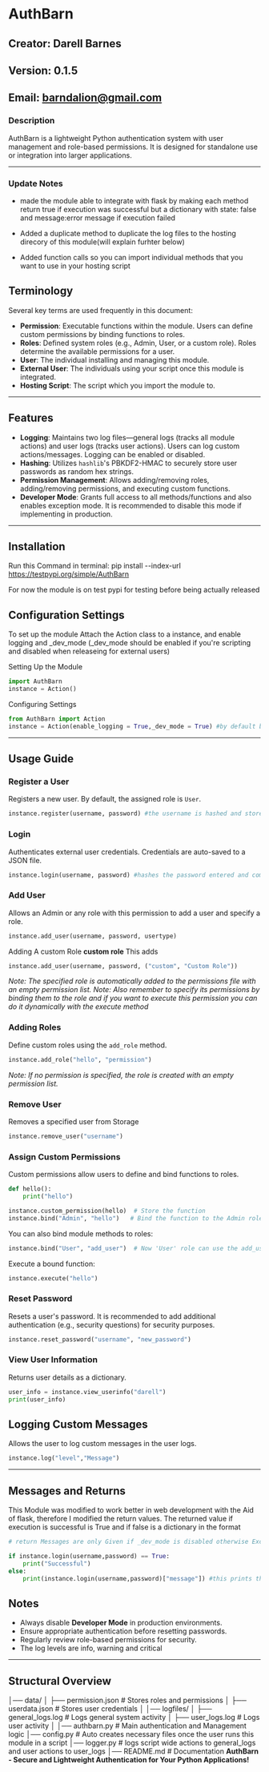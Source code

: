 # AuthBarn

## Creator: Darell Barnes  
## Version: 0.1.5
## Email: barndalion@gmail.com

### Description
AuthBarn is a lightweight Python authentication system with user management and role-based permissions. It is designed for standalone use or integration into larger applications.

---
### Update Notes
- made the module able to integrate with flask by making each method return true if execution was successful but a dictionary with state: false and message:error message if execution failed

- Added a duplicate method to duplicate the log files to the hosting direcory of this module(will explain furhter below)

- Added function calls so you can import individual methods that you want to use in your hosting script
## **Terminology**
Several key terms are used frequently in this document:

- **Permission**: Executable functions within the module. Users can define custom permissions by binding functions to roles.
- **Roles**: Defined system roles (e.g., Admin, User, or a custom role). Roles determine the available permissions for a user.
- **User**: The individual installing and managing this module.
- **External User**: The individuals using your script once this module is integrated.
- **Hosting Script**: The script which you import the module to.


---

## **Features**

- **Logging**: Maintains two log files—general logs (tracks all module actions) and user logs (tracks user actions). Users can log custom actions/messages. Logging can be enabled or disabled.
- **Hashing**: Utilizes `hashlib`'s PBKDF2-HMAC to securely store user passwords as random hex strings.
- **Permission Management**: Allows adding/removing roles, adding/removing permissions, and executing custom functions.
- **Developer Mode**: Grants full access to all methods/functions and also enables exception mode. It is recommended to disable this mode if implementing in production. 

---

## **Installation**
Run this Command in terminal: pip install --index-url https://testpypi.org/simple/AuthBarn

For now the module is on test pypi for testing before being actually released

## **Configuration Settings**
To set up the module Attach the Action class to a instance, and enable logging and _dev_mode (_dev_mode should be enabled if you're scripting and disabled when releaseing for external users)

Setting Up the Module
```python
import AuthBarn
instance = Action()
```
Configuring Settings
```python
from AuthBarn import Action
instance = Action(enable_logging = True,_dev_mode = True) #by default both are set to false
```

---

## **Usage Guide**

### **Register a User**
Registers a new user. By default, the assigned role is `User`.

```python
instance.register(username, password) #the username is hashed and stored as a hash value with a salt for security
```

### **Login**
Authenticates external user credentials. Credentials are auto-saved to a JSON file.

```python
instance.login(username, password) #hashes the password entered and compare it with the stored hash password of that user
```

### **Add User**
Allows an Admin or any role with this permission to add a user and specify a role.

```python
instance.add_user(username, password, usertype)
```

Adding A custom Role **custom role**
This adds 
```python
instance.add_user(username, password, ("custom", "Custom Role"))
```
*Note: The specified role is automatically added to the permissions file with an empty permission list.*
*Note: Also remember to specify its permissions by binding them to the role and if you want to execute this permission you can do it dynamically with the execute method*

### **Adding Roles**
Define custom roles using the `add_role` method.

```python
instance.add_role("hello", "permission")
```
*Note: If no permission is specified, the role is created with an empty permission list.*

### **Remove User**
Removes a specified user from Storage

```python
instance.remove_user("username")
```

### **Assign Custom Permissions**
Custom permissions allow users to define and bind functions to roles.

```python
def hello():
    print("hello")

instance.custom_permission(hello)  # Store the function
instance.bind("Admin", "hello")   # Bind the function to the Admin role
```

You can also bind module methods to roles:

```python
instance.bind("User", "add_user")  # Now 'User' role can use the add_user method
```

Execute a bound function:

```python
instance.execute("hello")
```

### **Reset Password**
Resets a user's password. It is recommended to add additional authentication (e.g., security questions) for security purposes.

```python
instance.reset_password("username", "new_password")
```

### **View User Information**
Returns user details as a dictionary.

```python
user_info = instance.view_userinfo("darell")
print(user_info)
```
## **Logging Custom Messages**
Allows the user to log custom messages in the user logs.

```python
instance.log("level","Message")
```

---
## **Messages and Returns**
This Module was modified to work better in web development with the Aid of flask, therefore I modified the return values. 
The returned value if execution is successful is True and if false is a dictionary in the format

```python
# return Messages are only Given if _dev_mode is disabled otherwise Exceptions will be raised to make debugging easier 

if instance.login(username,password) == True:
    print("Successful")
else:
    print(instance.login(username,password)["message"]) #this prints the error message that occured
```
## **Notes**
- Always disable **Developer Mode** in production environments.
- Ensure appropriate authentication before resetting passwords.
- Regularly review role-based permissions for security.
- The log levels are info, warning and critical

---
## **Structural Overview**
│── data/
│   ├── permission.json      # Stores roles and permissions
│   ├── userdata.json        # Stores user credentials
│
│── logfiles/
│   ├── general_logs.log     # Logs general system activity
│   ├── user_logs.log        # Logs user activity
│
│── authbarn.py              # Main authentication and Management logic
│── config.py                # Auto creates necessary files once the user runs this module in a script
│── logger.py                # logs script wide actions to general_logs and user actions to user_logs
│── README.md                # Documentation
**AuthBarn - Secure and Lightweight Authentication for Your Python Applications!** 
